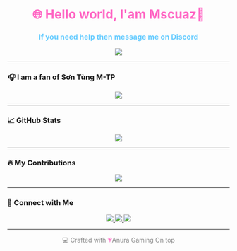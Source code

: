 <h1 align="center" style="color:#FF66C4">🌐 Hello world, I'am Mscuaz💫</h1>
<h3 align="center" style="color:#66CCFF">If you need help then message me on Discord</h3>

<p align="center">
  <img src="https://readme-typing-svg.herokuapp.com?font=Fira+Code&size=24&pause=1000&color=FF66C4&center=true&vCenter=true&width=435&lines=Mscuaz+Hub+Roblox+Scripter;Creator;Fluxus+Android+Ready;Follow+for+Updates!" />
</p>

---

### 🎧 I am a fan of Sơn Tùng M-TP 

<p align="center">
  <img src="<img src="https://open.spotify.com/user/313wevh4qwgdvhqg3kjgxidy5a34?si=6962aa5c8435476f"/>
</p>

---

### 📈 GitHub Stats

<p align="center">
  <img src="https://github-readme-stats.vercel.app/api?username=anura123&show_icons=true&theme=tokyonight&title_color=FF66C4&icon_color=66CCFF&text_color=ffffff&bg_color=0d1117" />
</p>

---

### 🔥 My Contributions

<p align="center">
  <img src="https://streak-stats.demolab.com?user=anura123&theme=tokyonight&hide_border=true&ring=FF66C4&fire=66CCFF&currStreakLabel=ffffff" />
</p>

---

### 📲 Connect with Me

<p align="center">
  <a href="" target="_blank">
    <img src="https://img.shields.io/badge/Discord-FF66C4?style=for-the-badge&logo=discord&logoColor=white" />
  </a>
  <a href="" target="_blank">
    <img src="https://img.shields.io/badge/Youtube-66CCFF?style=for-the-badge&logo=youtube&logoColor=white" />
  </a>
  <a href="https://www.tiktok.com/@anurav2.0?_t=ZS-8xF6WiL1Kzf&_r=1" target="_blank">
    <img src="https://img.shields.io/badge/TikTok-FF66C4?style=for-the-badge&logo=tiktok&logoColor=white" />
  </a>
</p>

---

<p align="center" style="color:#888">
  💻 Crafted with <span style="color:#FF66C4">💗</span>Anura Gaming On top</strong>
</p>
